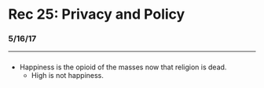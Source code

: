 # Rec 25: Privacy and Policy
### 5/16/17

--------------------------------------------------------------------------------


###

- Happiness is the opioid of the masses now that religion is dead.
    - High is not happiness.
